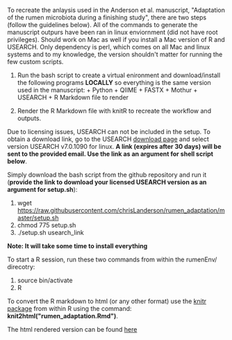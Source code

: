 To recreate the anlaysis used in the Anderson et al. manuscript, "Adaptation of the rumen microbiota during a finishing study",
 there are two steps (follow the guidelines below). All of the commands to generate the manuscript outpurs have been ran in linux enviornment (did not have root privileges).  Should work on Mac as well if you install a Mac version of R and USEARCH. Only dependency is perl, which comes on all Mac and linux systems and to my knowledge, the version shouldn't matter for running the few custom scripts.

  1. Run the bash script to create a virtual enironment and download/install the following programs **LOCALLY** so everything is the same version used in the manuscript:
    + Python
    + QIIME
    + FASTX
    + Mothur
    + USEARCH
    + R Markdown file to render
    
  2. Render the R Markdown file with knitR to recreate the workflow and outputs.

Due to licensing issues, USEARCH can not be included in the setup. To obtain a download link, go to the USEARCH [download page](http://www.drive5.com/usearch/download.html) and select version USEARCH v7.0.1090 for linux. **A link (expires after 30 days) will be sent to the provided email. Use the link as an argument for shell script below**.

Simply download the bash script from the github repository and run it (**provide the link to download your licensed USEARCH version as an argument for setup.sh**):

  1. wget https://raw.githubusercontent.com/chrisLanderson/rumen_adaptation/master/setup.sh
  2. chmod 775 setup.sh 
  3. ./setup.sh usearch_link


**Note: It will take some time to install everything**


To start a R session, run these two commands from within the rumenEnv/ direcotry:

  1. source bin/activate
  2. R

To convert the R markdown to html (or any other format) use the [knitr package](http://yihui.name/knitr/) from within R using the command: **knit2html("rumen_adaptation.Rmd")**.


The html rendered version can be found [here]()